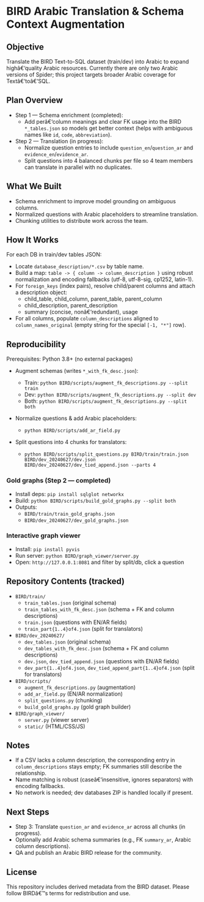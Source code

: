 ﻿# BIRD Arabic Translation & Schema Context Augmentation

## Objective
Translate the BIRD Text-to-SQL dataset (train/dev) into Arabic to expand highâ€‘quality Arabic resources. Currently there are only two Arabic versions of Spider; this project targets broader Arabic coverage for Textâ€‘toâ€‘SQL.

## Plan Overview
- Step 1 — Schema enrichment (completed):
  - Add perâ€‘column meanings and clear FK usage into the BIRD `*_tables.json` so models get better context (helps with ambiguous names like `id`, `code`, `abbreviation`).
- Step 2 — Translation (in progress):
  - Normalize question entries to include `question_en`/`question_ar` and `evidence_en`/`evidence_ar`.
  - Split questions into 4 balanced chunks per file so 4 team members can translate in parallel with no duplicates.

## What We Built
- Schema enrichment to improve model grounding on ambiguous columns.
- Normalized questions with Arabic placeholders to streamline translation.
- Chunking utilities to distribute work across the team.

## How It Works
For each DB in train/dev tables JSON:
- Locate `database_description/*.csv` by table name.
- Build a map: `table -> { column -> column_description }` using robust normalization and encoding fallbacks (utf-8, utf-8-sig, cp1252, latin-1).
- For `foreign_keys` (index pairs), resolve child/parent columns and attach a description object:
  - child_table, child_column, parent_table, parent_column
  - child_description, parent_description
  - summary (concise, nonâ€‘redundant), usage
- For all columns, populate `column_descriptions` aligned to `column_names_original` (empty string for the special `[-1, "*"]` row).

## Reproducibility
Prerequisites: Python 3.8+ (no external packages)

- Augment schemas (writes `*_with_fk_desc.json`):
  - Train: `python BIRD/scripts/augment_fk_descriptions.py --split train`
  - Dev: `python BIRD/scripts/augment_fk_descriptions.py --split dev`
  - Both: `python BIRD/scripts/augment_fk_descriptions.py --split both`

- Normalize questions & add Arabic placeholders:
  - `python BIRD/scripts/add_ar_field.py`

- Split questions into 4 chunks for translators:
  - `python BIRD/scripts/split_questions.py BIRD/train/train.json BIRD/dev_20240627/dev.json BIRD/dev_20240627/dev_tied_append.json --parts 4`

### Gold graphs (Step 2 — completed)
- Install deps: `pip install sqlglot networkx`
- Build: `python BIRD/scripts/build_gold_graphs.py --split both`
- Outputs:
  - `BIRD/train/train_gold_graphs.json`
  - `BIRD/dev_20240627/dev_gold_graphs.json`

### Interactive graph viewer
- Install: `pip install pyvis`
- Run server: `python BIRD/graph_viewer/server.py`
- Open: `http://127.0.0.1:8081` and filter by split/db, click a question

## Repository Contents (tracked)
- `BIRD/train/`
  - `train_tables.json` (original schema)
  - `train_tables_with_fk_desc.json` (schema + FK and column descriptions)
  - `train.json` (questions with EN/AR fields)
  - `train_part{1..4}of4.json` (split for translators)
- `BIRD/dev_20240627/`
  - `dev_tables.json` (original schema)
  - `dev_tables_with_fk_desc.json` (schema + FK and column descriptions)
  - `dev.json`, `dev_tied_append.json` (questions with EN/AR fields)
  - `dev_part{1..4}of4.json`, `dev_tied_append_part{1..4}of4.json` (split for translators)
- `BIRD/scripts/`
  - `augment_fk_descriptions.py` (augmentation)
  - `add_ar_field.py` (EN/AR normalization)
  - `split_questions.py` (chunking)
  - `build_gold_graphs.py` (gold graph builder)
- `BIRD/graph_viewer/`
  - `server.py` (viewer server)
  - `static/` (HTML/CSS/JS)

## Notes
- If a CSV lacks a column description, the corresponding entry in `column_descriptions` stays empty; FK summaries still describe the relationship.
- Name matching is robust (caseâ€‘insensitive, ignores separators) with encoding fallbacks.
- No network is needed; dev databases ZIP is handled locally if present.

## Next Steps
- Step 3: Translate `question_ar` and `evidence_ar` across all chunks (in progress).
- Optionally add Arabic schema summaries (e.g., FK `summary_ar`, Arabic column descriptions).
- QA and publish an Arabic BIRD release for the community.

## License
This repository includes derived metadata from the BIRD dataset. Please follow BIRDâ€™s terms for redistribution and use.


